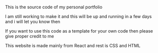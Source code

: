 This is the source code of my personal portfolio 


I am still working to make it and this will be up and running in a few days and i will let you know then

If you want to use this code as a template for your own code then please give proper credit to me

This website is made mainly from React and rest is CSS and HTML
